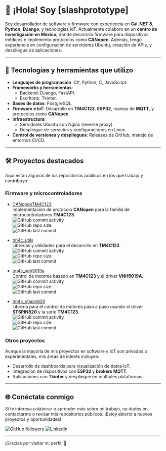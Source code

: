 # 👋 ¡Hola! Soy [slashprototype]

Soy desarrollador de software y firmware con experiencia en **C# .NET 8**, **Python**, **DJango**, y tecnologías IoT. Actualmente colaboro en un **centro de investigación en México**, donde desarrollo firmware para dispositivos médicos e implemento protocolos como **CANopen**. Además, tengo experiencia en configuración de servidores Ubuntu, creación de APIs, y despliegue de aplicaciones.

---

## 🚀 Tecnologías y herramientas que utilizo
- **Lenguajes de programación**: C#, Python, C, JavaScript.
- **Frameworks y herramientas**:
  - Backend: DJango, FastAPI.
  - Escritorio: Tkinter.
- **Bases de datos**: PostgreSQL.
- **Firmware e IoT**: Desarrollo en **TM4C123**, **ESP32**, manejo de **MQTT**, y protocolos como **CANopen**.
- **Infraestructura**:
  - Servidores Ubuntu con Nginx (reverse proxy).
  - Despliegue de servicios y configuraciones en Linux.
- **Control de versiones y despliegues**: Releases de GitHub, manejo de entornos CI/CD.
  
---

## 🛠️ Proyectos destacados
Aquí están algunos de los repositorios públicos en los que trabajo y contribuyo:

### **Firmware y microcontroladores**
- [CANopenTM4C123](https://github.com/slashprototype/CANopenTM4C123)  
  Implementación de protocolo **CANopen** para la familia de microcontroladores **TM4C123**.  
  ![GitHub commit activity](https://img.shields.io/github/commit-activity/m/slashprototype/CANopenTM4C123)  
  ![GitHub repo size](https://img.shields.io/github/repo-size/slashprototype/CANopenTM4C123)  
  ![GitHub last commit](https://img.shields.io/github/last-commit/slashprototype/CANopenTM4C123)

- [tm4c_utils](https://github.com/slashprototype/tm4c_utils)  
  Librerías y utilidades para el desarrollo en **TM4C123**.  
  ![GitHub commit activity](https://img.shields.io/github/commit-activity/m/slashprototype/tm4c_utils)  
  ![GitHub repo size](https://img.shields.io/github/repo-size/slashprototype/tm4c_utils)  
  ![GitHub last commit](https://img.shields.io/github/last-commit/slashprototype/tm4c_utils)

- [tm4c_vnh5019a](https://github.com/slashprototype/tm4c_vnh5019a)  
  Control de motores basado en **TM4C123** y el driver **VNH5019A**.  
  ![GitHub commit activity](https://img.shields.io/github/commit-activity/m/slashprototype/tm4c_vnh5019a)  
  ![GitHub repo size](https://img.shields.io/github/repo-size/slashprototype/tm4c_vnh5019a)  
  ![GitHub last commit](https://img.shields.io/github/last-commit/slashprototype/tm4c_vnh5019a)

- [tm4c_stspin820](https://github.com/slashprototype/tm4c_stspin820)  
  Librería para el control de motores paso a paso usando el driver **STSPIN820** y la serie **TM4C123**.  
  ![GitHub commit activity](https://img.shields.io/github/commit-activity/m/slashprototype/tm4c_stspin820)  
  ![GitHub repo size](https://img.shields.io/github/repo-size/slashprototype/tm4c_stspin820)  
  ![GitHub last commit](https://img.shields.io/github/last-commit/slashprototype/tm4c_stspin820)

### **Otros proyectos**
Aunque la mayoría de mis proyectos en software y IoT son privados o experimentales, mis áreas de interés incluyen:
- Desarrollo de dashboards para visualización de datos IoT.
- Integración de dispositivos con **ESP32** y **brokers MQTT**.
- Aplicaciones con **Tkinter** y despliegue en múltiples plataformas.

---

## 🌐 Conéctate conmigo
Si te interesa colaborar o aprender más sobre mi trabajo, no dudes en contactarme o revisar mis repositorios públicos. ¡Estoy abierto a nuevos proyectos y oportunidades!

[![GitHub followers](https://img.shields.io/github/followers/slashprototype?label=Follow%20me&style=social)](https://github.com/slashprototype)
[![LinkedIn](https://img.shields.io/badge/LinkedIn-Contact%20Me-blue?style=flat&logo=linkedin)](https://www.linkedin.com/in/luis-guillermo98/)

---

¡Gracias por visitar mi perfil! 🚀
